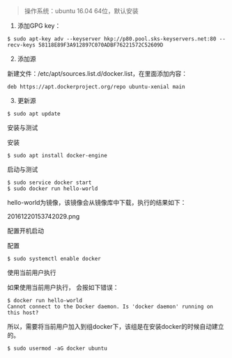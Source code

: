 > 操作系统：ubuntu 16.04 64位，默认安装

1. 添加GPG key：
```
$ sudo apt-key adv --keyserver hkp://p80.pool.sks-keyservers.net:80 --recv-keys 58118E89F3A912897C070ADBF76221572C52609D
```
2. 添加源

新建文件：/etc/apt/sources.list.d/docker.list，在里面添加内容：
```
deb https://apt.dockerproject.org/repo ubuntu-xenial main
```
3. 更新源
```
$ sudo apt update
```
安装与测试

安装
```
$ sudo apt install docker-engine
```
启动与测试
```
$ sudo service docker start 
$ sudo docker run hello-world
```
hello-world为镜像，该镜像会从镜像库中下载，执行的结果如下：

20161220153742029.png

配置开机启动

配置
```
$ sudo systemctl enable docker
```
使用当前用户执行

如果使用当前用户执行， 会报如下错误：
```
$ docker run hello-world
Cannot connect to the Docker daemon. Is 'docker daemon' running on this host?
```
所以，需要将当前用户加入到组docker下，该组是在安装docker的时候自动建立的。
```
$ sudo usermod -aG docker ubuntu
```
